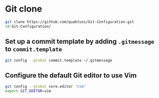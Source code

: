 # Git clone

```bash
git clone https://github.com/quaktuss/Git-Configuration.git
cd Git-Configuration/
```


 ## Set up a commit template by adding `.gitmessage` to `commit.template`


```bash
git config --global commit.template ~/.gitmessage
```

## Configure the default Git editor to use Vim
 ```bash
 git config --global core.editor "vim"
 export GIT_EDITOR=vim
 ```